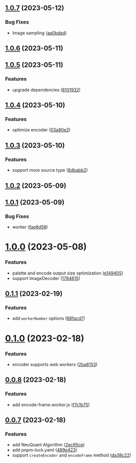 ## [1.0.7](https://github.com/qq15725/modern-gif/compare/v1.0.6...v1.0.7) (2023-05-12)


### Bug Fixes

* Image sampling ([aa0bdad](https://github.com/qq15725/modern-gif/commit/aa0bdad2c7f59dcd9aea962470cbc8f46323e9ac))



## [1.0.6](https://github.com/qq15725/modern-gif/compare/v1.0.5...v1.0.6) (2023-05-11)



## [1.0.5](https://github.com/qq15725/modern-gif/compare/v1.0.4...v1.0.5) (2023-05-11)


### Features

* upgrade dependencies ([8101932](https://github.com/qq15725/modern-gif/commit/81019324d3273aa42127d55f69645fc4a7c3fa64))



## [1.0.4](https://github.com/qq15725/modern-gif/compare/v1.0.3...v1.0.4) (2023-05-10)


### Features

* optimize encoder ([03a80e2](https://github.com/qq15725/modern-gif/commit/03a80e2092eab409d6abf3c1394a0269d73e94f7))



## [1.0.3](https://github.com/qq15725/modern-gif/compare/v1.0.2...v1.0.3) (2023-05-10)


### Features

* support more source type ([8dbabb2](https://github.com/qq15725/modern-gif/commit/8dbabb2866715ecdcd36235f155cfce94a542535))



## [1.0.2](https://github.com/qq15725/modern-gif/compare/v1.0.1...v1.0.2) (2023-05-09)



## [1.0.1](https://github.com/qq15725/modern-gif/compare/v1.0.0...v1.0.1) (2023-05-09)


### Bug Fixes

* worker ([fae8d58](https://github.com/qq15725/modern-gif/commit/fae8d58873d20c2c1097d4ec28abe4ec7c3d65f5))



# [1.0.0](https://github.com/qq15725/modern-gif/compare/v0.1.1...v1.0.0) (2023-05-08)


### Features

* palette and encode output size optimization ([e149405](https://github.com/qq15725/modern-gif/commit/e14940529eee8c6015d4a6e7e8d6aea2f79ba960))
* support ImageDecoder ([1784615](https://github.com/qq15725/modern-gif/commit/178461569a730bc57ae0493a5f8672ae741ad2eb))



## [0.1.1](https://github.com/qq15725/modern-gif/compare/v0.1.0...v0.1.1) (2023-02-19)


### Features

* add `workerNumber` options ([68facd7](https://github.com/qq15725/modern-gif/commit/68facd7764ed8c39b5412fc178a54d1b39fd956b))



# [0.1.0](https://github.com/qq15725/modern-gif/compare/v0.0.8...v0.1.0) (2023-02-18)


### Features

* encoder supports web workers ([2ba8153](https://github.com/qq15725/modern-gif/commit/2ba81538812bba19e31a580904d9a9e4841cf30f))



## [0.0.8](https://github.com/qq15725/modern-gif/compare/v0.0.7...v0.0.8) (2023-02-18)


### Features

* add encode-frame.worker.js ([f7c1b75](https://github.com/qq15725/modern-gif/commit/f7c1b75c7be356c01cb8bd4ccdeebbb6c17f09f3))



## [0.0.7](https://github.com/qq15725/modern-gif/compare/v0.0.6...v0.0.7) (2023-02-18)


### Features

* add NeuQuant Algorithm ([2ec95ce](https://github.com/qq15725/modern-gif/commit/2ec95ce8a8f01b3b42e001b663b27d173e90a97f))
* add pnpm-lock.yaml ([489e423](https://github.com/qq15725/modern-gif/commit/489e423c76e7933453eb314ca7b02f84af622c04))
* support `createEncoder` and `encodeFrame` method ([da38c22](https://github.com/qq15725/modern-gif/commit/da38c2258d4776f2f486e5ef8d0a08ce627e4569))



